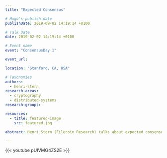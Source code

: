 ```yaml
---
title: "Expected Consensus"

# Hugo's publish date
publishDate: 2019-09-02 14:19:14 +0100

# Talk Date
date: 2019-02-02 14:19:14 +0100

# Event name
event: "ConsensusDay 1"

event_url:

location: "Stanford, CA, USA"

# Taxonomies
authors:
  - henri-stern
research-areas:
  - cryptography
  - distributed-systems
research-groups:

resources:
  - title: featured-image
    src: featured.jpg

abstract: Henri Stern (Filecoin Research) talks about expected consensus at ConsensusDay 1.

---
```


{{< youtube pUIVMG4ZS2E >}}
